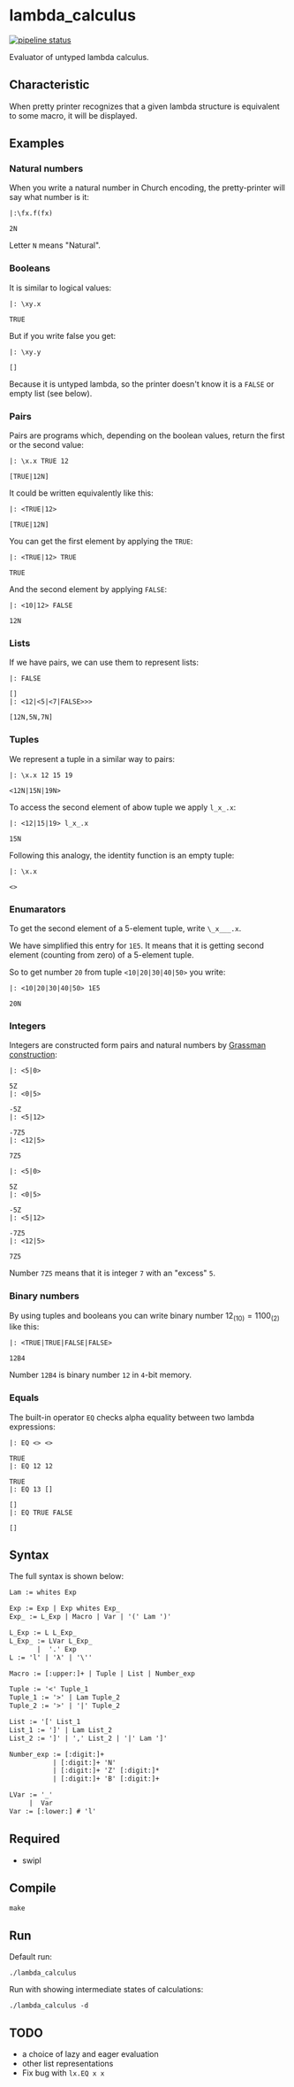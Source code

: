 # lambda_calculus

[![pipeline status](https://gitlab.com/samlai/lambda_calculus/badges/master/pipeline.svg)](https://gitlab.com/samlai/lambda_calculus/-/commits/yaml)

Evaluator of untyped lambda calculus.

## Characteristic

When pretty printer recognizes that a given lambda structure is equivalent to some macro, it will be displayed.

## Examples

### Natural numbers

When you write a natural number in Church encoding, the pretty-printer will say what number is it:

```
|:\fx.f(fx)

2N
```

Letter `N` means "Natural".

### Booleans

It is similar to logical values:

```
|: \xy.x

TRUE
```

But if you write false you get:

```
|: \xy.y

[]
```

Because it is untyped lambda, so the printer doesn't know it is a `FALSE` or empty list (see below).

### Pairs

Pairs are programs which, depending on the boolean values, return the first or the second value:
```
|: \x.x TRUE 12

[TRUE|12N]
```

It could be written equivalently like this:
```
|: <TRUE|12>

[TRUE|12N]
```

You can get the first element by applying the `TRUE`:

```
|: <TRUE|12> TRUE

TRUE
```

And the second element by applying `FALSE`:

```
|: <10|12> FALSE

12N
```

### Lists

If we have pairs, we can use them to represent lists:

```
|: FALSE

[]
|: <12|<5|<7|FALSE>>>

[12N,5N,7N]
```

### Tuples

We represent a tuple in a similar way to pairs:

```
|: \x.x 12 15 19

<12N|15N|19N>
```

To access the second element of abow tuple we apply `l_x_.x`:

```
|: <12|15|19> l_x_.x

15N
```

Following this analogy, the identity function is an empty tuple:

```
|: \x.x

<>
```

### Enumarators

To get the second element of a 5-element tuple, write `\_x___.x`.

We have simplified this entry for `1E5`.
It means that it is getting second element (counting from zero) of a 5-element tuple.

So to get number `20` from tuple `<10|20|30|40|50>` you write:

```
|: <10|20|30|40|50> 1E5

20N
```

### Integers

Integers are constructed form pairs and natural numbers by [Grassman construction](https://en.wikipedia.org/wiki/Integer#Construction):

```
|: <5|0>

5Z
|: <0|5>

-5Z
|: <5|12>

-7Z5
|: <12|5>

7Z5
```

```
|: <5|0>

5Z
|: <0|5>

-5Z
|: <5|12>

-7Z5
|: <12|5>

7Z5
```

Number `7Z5` means that it is integer `7` with an "excess" `5`.

### Binary numbers

By using tuples and booleans you can write binary number $12_{(10)} = 1100_{(2)}$ like this:

```
|: <TRUE|TRUE|FALSE|FALSE>

12B4
```

Number `12B4` is binary number `12` in `4`-bit memory.

### Equals

The built-in operator `EQ` checks alpha equality between two lambda expressions:
```
|: EQ <> <>

TRUE
|: EQ 12 12

TRUE
|: EQ 13 []

[]
|: EQ TRUE FALSE

[]
```

## Syntax

The full syntax is shown below:

```yacc
Lam := whites Exp

Exp := Exp | Exp whites Exp_
Exp_ := L_Exp | Macro | Var | '(' Lam ')'

L_Exp := L L_Exp_
L_Exp_ := LVar L_Exp_
       |  '.' Exp
L := 'l' | 'λ' | '\''

Macro := [:upper:]+ | Tuple | List | Number_exp

Tuple := '<' Tuple_1
Tuple_1 := '>' | Lam Tuple_2
Tuple_2 := '>' | '|' Tuple_2

List := '[' List_1
List_1 := ']' | Lam List_2
List_2 := ']' | ',' List_2 | '|' Lam ']'

Number_exp := [:digit:]+
           | [:digit:]+ 'N'
           | [:digit:]+ 'Z' [:digit:]*
           | [:digit:]+ 'B' [:digit:]+

LVar := '_'
     |  Var
Var := [:lower:] # 'l'
```

## Required

 - swipl

## Compile

```
make
```

## Run

Default run:

```
./lambda_calculus
```

Run with showing intermediate states of calculations:

```
./lambda_calculus -d
```

## TODO
 - a choice of lazy and eager evaluation
 - other list representations
 - Fix bug with `lx.EQ x x`
